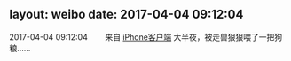 layout: weibo
date: 2017-04-04 09:12:04
---
2017-04-04 09:12:04  &nbsp;&nbsp;&nbsp;&nbsp;&nbsp;&nbsp; 来自 <a href="http://app.weibo.com/t/feed/9ksdit" rel="nofollow">iPhone客户端</a>
大半夜，被走兽狠狠喂了一把狗粮…… ​​​
